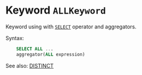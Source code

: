 # Keyword `ALLKeyword `

Keyword using with [`SELECT`](select) operator and aggregators.

Syntax:
```sql
    SELECT ALL ...
    aggregator(ALL expression)
```

See also: [DISTINCT](Distinct)